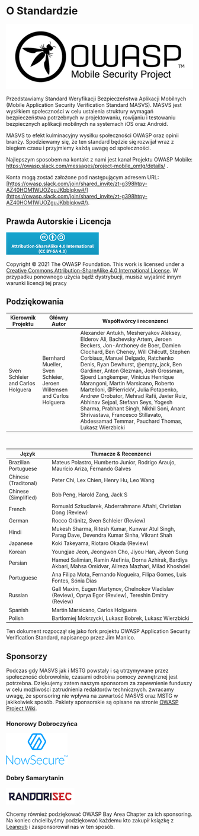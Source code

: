# O Standardzie

![OWASP Logo](images/OWASP_logo.png)


Przedstawiamy Standard Weryfikacji Bezpieczeństwa Aplikacji Mobilnych (Mobile Application Security Verification Standard MASVS).
MASVS jest wysiłkiem społeczności w celu ustalenia struktury wymagań bezpieczeństwa potrzebnych w projektowaniu, rowijaniu i testowaniu bezpiecznych aplikacji mobilnych na systemach iOS oraz Android.

MASVS to efekt kulminacyjny wysiłku społeczności OWASP oraz opinii branży. Spodziewamy się, że ten standard będzie się rozwijał wraz z biegiem czasu i przyjmiemy każdą uwagę od społeczności. 

Najlepszym sposobem na kontakt z nami jest kanał Projektu OWASP Mobile: <https://owasp.slack.com/messages/project-mobile_omtg/details/> .


Konta mogą zostać założone pod następującym adresem URL: [https://owasp.slack.com/join/shared_invite/zt-g398htpy-AZ40HOM1WUOZguJKbblqkw#/](https://owasp.slack.com/join/shared_invite/zt-g398htpy-AZ40HOM1WUOZguJKbblqkw#/).

## Prawda Autorskie i Licencja

[![Creative Commons License](images/CC-license.png)](https://creativecommons.org/licenses/by-sa/4.0/)

Copyright © 2021 The OWASP Foundation. This work is licensed under a [Creative Commons Attribution-ShareAlike 4.0 International License](https://creativecommons.org/licenses/by-sa/4.0/). W przypadku ponownego użycia bądź dystrybucji, musisz wyjaśnić innym warunki licencji tej pracy

<!-- \pagebreak -->

## Podziękowania

| Kierownik Projektu | Główny Autor | Współtwórcy i recenzenci
| ------- | --- | ----------------- |
| Sven Schleier and Carlos Holguera | Bernhard Mueller, Sven Schleier, Jeroen Willemsen and Carlos Holguera | Alexander Antukh, Mesheryakov Aleksey, Elderov Ali, Bachevsky Artem, Jeroen Beckers, Jon-Anthoney de Boer, Damien Clochard, Ben Cheney, Will Chilcutt, Stephen Corbiaux, Manuel Delgado, Ratchenko Denis, Ryan Dewhurst, @empty_jack, Ben Gardiner, Anton Glezman, Josh Grossman, Sjoerd Langkemper, Vinícius Henrique Marangoni, Martin Marsicano, Roberto Martelloni, @PierrickV, Julia Potapenko, Andrew Orobator, Mehrad Rafii, Javier Ruiz, Abhinav Sejpal, Stefaan Seys, Yogesh Sharma, Prabhant Singh, Nikhil Soni, Anant Shrivastava, Francesco Stillavato, Abdessamad Temmar, Pauchard Thomas, Lukasz Wierzbicki |

<br/>

| Język | Tłumacze & Recenzenci |
| --------------- | ------------------------------------------------------------ |
| Brazilian Portuguese | Mateus Polastro, Humberto Junior, Rodrigo Araujo, Maurício Ariza, Fernando Galves |
| Chinese (Traditonal) | Peter Chi, Lex Chien, Henry Hu, Leo Wang |
| Chinese (Simplified) | Bob Peng, Harold Zang, Jack S |
| French | Romuald Szkudlarek, Abderrahmane Aftahi, Christian Dong (Review) |
| German | Rocco Gränitz, Sven Schleier (Review) |
| Hindi | Mukesh Sharma, Ritesh Kumar, Kunwar Atul Singh, Parag Dave, Devendra Kumar Sinha, Vikrant Shah |
| Japanese | Koki Takeyama, Riotaro Okada (Review) |
| Korean | Youngjae Jeon, Jeongwon Cho, Jiyou Han, Jiyeon Sung |
| Persian | Hamed Salimian, Ramin Atefinia, Dorna Azhirak, Bardiya Akbari, Mahsa Omidvar, Alireza Mazhari, Milad Khoshdel |
| Portuguese | Ana Filipa Mota, Fernando Nogueira, Filipa Gomes, Luis Fontes, Sónia Dias|
| Russian | Gall Maxim, Eugen Martynov, Chelnokov Vladislav (Review), Oprya Egor (Review), Tereshin Dmitry (Review) |
| Spanish | Martin Marsicano, Carlos Holguera |
| Polish | Bartlomiej Mokrzycki, Lukasz Bobrek, Lukasz Wierzbicki |

Ten dokument rozpoczął się jako fork projektu OWASP Application Security Verification Standard, napisanego przez Jim Manico.

## Sponsorzy

Podczas gdy MASVS jak i MSTG powstały i są utrzymywane przez społeczność dobrowolnie, czasami odrobina pomocy zewnętrznej jest potrzebna. Dziękujemy zatem naszym sponsorom za zapewnienie funduszy w celu możliwości zatrudnienia redaktorów technicznych. żwracamy uwagę, że sponsoring nie wpływa na zawartość MASVS oraz MSTG w jakikolwiek sposób.
Pakiety sponsorskie są opisane na stronie [OWASP Project Wiki](https://owasp.org/www-project-mobile-security-testing-guide/#div-sponsorship "OWASP Mobile Security Testing Guide Sponsorship Packages").

### Honorowy Dobroczyńca

[![NowSecure](images/NowSecure_logo.png)](https://www.nowsecure.com/)

### Dobry Samarytanin

[![Randorisec](images/Randorisec_logo.png)](https://www.randorisec.fr/)

Chcemy również podziękować OWASP Bay Area Chapter za ich sponsoring. Na koniec chcielibyśmy podziękować każdemu kto zakupił ksiązkę z [Leanpub](https://leanpub.com/mobile-security-testing-guide) i zasponsorował nas w ten sposób.
